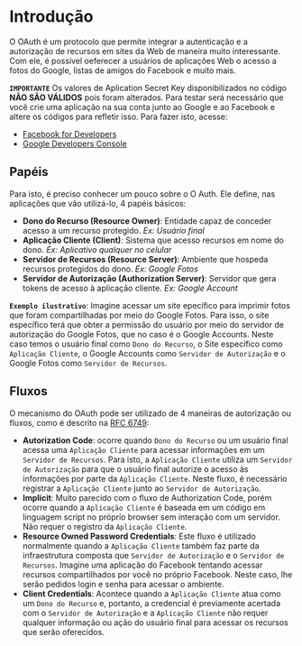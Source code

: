 # Introdução 
O OAuth é um protocolo que permite integrar a autenticação e a autorização de recursos em sites da Web de maneira muito interessante. Com ele, é possível oeferecer a usuários de aplicações Web o acesso a fotos do Google, listas de amigos do Facebook e muito mais.

**```IMPORTANTE```** 
Os valores de Aplication Secret Key disponibilizados no código **NÃO SÃO VÁLIDOS** pois foram alterados. Para testar será necessário que você crie uma aplicação na sua conta junto ao Google e ao Facebook e altere os códigos para refletir isso. Para fazer isto, acesse:
- [Facebook for Developers](https://developers.facebook.com/apps/)
- [Google Developers Console](https://console.developers.google.com/apis/credentials)

## Papéis

Para isto, é preciso conhecer um pouco sobre o O Auth. Ele define, nas aplicações que vão utilizá-lo, 4 papéis básicos:
- **Dono do Recurso (Resource Owner)**: Entidade capaz de conceder acesso a um recurso protegido. *Ex: Usuário final*
- **Aplicação Cliente (Client)**: Sistema que acesso recursos em nome do dono. *Ex: Aplicativo qualquer no celular*
- **Servidor de Recursos (Resource Server)**: Ambiente que hospeda recursos protegidos do dono. *Ex: Google Fotos*  
- **Servidor de Autorização (Authorization Server)**: Servidor que gera tokens de acesso à aplicação cliente. *Ex: Google Account*

**```Exemplo ilustrativo```**: Imagine acessar um site epecífico para imprimir fotos que foram compartilhadas por meio do Google Fotos. Para isso, o site específico terá que obter a permissão do usuário por meio do servidor de autorização do Google Fotos, que no caso é o Google Accounts. Neste caso temos o usuário final como ```Dono do Recurso```, o Site específico como ```Aplicação Cliente```, o Google Accounts como ```Servidor de Autorização``` e o Google Fotos como ```Servidor de Recursos```.

## Fluxos
O mecanismo do OAuth pode ser utilizado de 4 maneiras de autorização ou fluxos, como é descrito na [RFC 6749](https://tools.ietf.org/pdf/rfc6749.pdf):
- **Autorization Code**: ocorre quando ```Dono do Recurso``` ou um usuário final acessa uma ```Aplicação Cliente``` para acessar informações em um ```Servidor de Recursos```. Para isto, a ```Aplicação Cliente``` utiliza um ```Servidor de Autorização``` para que o usuário final autorize o acesso às informações por parte da ```Aplicação Cliente```. Neste fluxo, é necessário registrar a ```Aplicação Cliente``` junto ao ```Servidor de Autorização```.
- **Implicit**: Muito parecido com o fluxo de Authorization Code, porém ocorre quando a ```Aplicação Cliente``` é baseada em um código em linguagem script no próprio browser sem interação com um servidor. Não requer o registro da ```Aplicação Cliente```.
- **Resource Owned Password Credentials**: Este fluxo é utilizado normalmente quando a ```Aplicação Cliente``` também faz parte da infraestrutura composta que ```Servidor de Autorização``` e o ```Servidor de Recursos```. Imagine uma aplicação do Facebook tentando acessar recursos compartilhados por você no próprio Facebook. Neste caso, lhe serão pedidos login e senha para acessar o ambiente.
- **Client Credentials**: Acontece quando a ```Aplicação Cliente``` atua como um ```Dono do Recurso``` e, portanto, a credencial é previamente acertada com o ```Servidor de Autorização``` e a ```Aplicação Cliente``` não requer qualquer informação ou ação do usuário final para acessar os recursos que serão oferecidos. 


 
